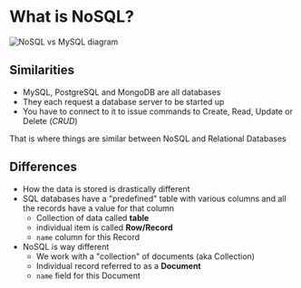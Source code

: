 # What is NoSQL?

![NoSQL vs MySQL diagram](https://i.imgur.com/qBbSFys.png)

## Similarities
* MySQL, PostgreSQL and MongoDB are all databases
* They each request a database server to be started up
* You have to connect to it to issue commands to Create, Read, Update or Delete (_CRUD_)

That is where things are similar between NoSQL and Relational Databases

## Differences
* How the data is stored is drastically different
* SQL databases have a "predefined" table with various columns and all the records have a value for that column
    - Collection of data called **table**
    - individual item is called **Row/Record**
    - `name` column for this Record
* NoSQL is way different
    - We work with a "collection" of documents (aka Collection)
    - Individual record referred to as a **Document**
    - `name` field for this Document

